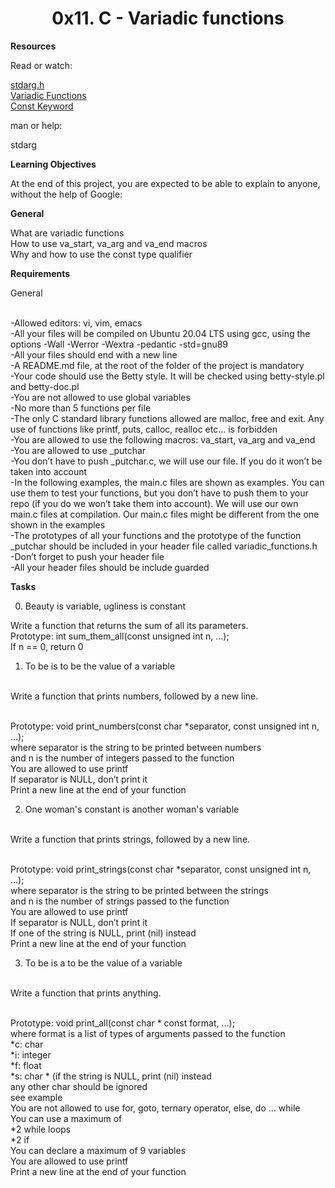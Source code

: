 
<h1><b><center>0x11. C - Variadic functions</center></b></h1>


<b>Resources</b>

Read or watch:

<a href="https://en.wikipedia.org/wiki/Stdarg.h">stdarg.h</a>
<br><a href="https://www.gnu.org/software/libc/manual/html_node/Variadic-Functions.html" >Variadic Functions</a>
<br><a href="https://en.wikipedia.org/wiki/Stdarg.h">Const Keyword</a>


man or help:

stdarg

<b>Learning Objectives</b>

At the end of this project, you are expected to be able to explain to anyone, without the help of Google:

<b>General</b>

What are variadic functions
<br>How to use va_start, va_arg and va_end macros
<br>Why and how to use the const type qualifier


<b>Requirements</b>

General

<br>-Allowed editors: vi, vim, emacs
<br>-All your files will be compiled on Ubuntu 20.04 LTS using gcc, using the options -Wall -Werror -Wextra -pedantic -std=gnu89
<br>-All your files should end with a new line
<br>-A README.md file, at the root of the folder of the project is mandatory
<br>-Your code should use the Betty style. It will be checked using betty-style.pl and betty-doc.pl
<br>-You are not allowed to use global variables
<br>-No more than 5 functions per file
<br>-The only C standard library functions allowed are malloc, free and exit. Any use of functions like printf, puts, calloc, realloc etc… is forbidden
<br>-You are allowed to use the following macros: va_start, va_arg and va_end
<br>-You are allowed to use _putchar
<br>-You don’t have to push _putchar.c, we will use our file. If you do it won’t be taken into account
<br>-In the following examples, the main.c files are shown as examples. You can use them to test your functions, but you don’t have to push them to your repo (if you do we won’t take them into account). We will use our own main.c files at compilation. Our main.c files might be different from the one shown in the examples
<br>-The prototypes of all your functions and the prototype of the function _putchar should be included in your header file called variadic_functions.h
<br>-Don’t forget to push your header file
<br>-All your header files should be include guarded


<b>Tasks</b>

0. Beauty is variable, ugliness is constant

Write a function that returns the sum of all its parameters.
<br>Prototype: int sum_them_all(const unsigned int n, ...);
<br>If n == 0, return 0

1. To be is to be the value of a variable

<br>Write a function that prints numbers, followed by a new line.

<br>Prototype: void print_numbers(const char *separator, const unsigned int n, ...);
<br>where separator is the string to be printed between numbers
<br>and n is the number of integers passed to the function
<br>You are allowed to use printf
<br>If separator is NULL, don’t print it
<br>Print a new line at the end of your function


2. One woman's constant is another woman's variable

<br>Write a function that prints strings, followed by a new line.

<br>Prototype: void print_strings(const char *separator, const unsigned int n, ...);
<br>where separator is the string to be printed between the strings
<br>and n is the number of strings passed to the function
<br>You are allowed to use printf
<br>If separator is NULL, don’t print it
<br>If one of the string is NULL, print (nil) instead
<br>Print a new line at the end of your function

3. To be is a to be the value of a variable

<br>Write a function that prints anything.

<br>Prototype: void print_all(const char * const format, ...);
<br>where format is a list of types of arguments passed to the function
<br>*c: char
<br>*i: integer
<br>*f: float
<br>*s: char * (if the string is NULL, print (nil) instead
<br>any other char should be ignored
<br>see example
<br>You are not allowed to use for, goto, ternary operator, else, do ... while
<br>You can use a maximum of
<br>*2 while loops
<br>*2 if
<br>You can declare a maximum of 9 variables
<br>You are allowed to use printf
<br>Print a new line at the end of your function
